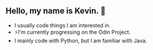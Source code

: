 ## Hello, my name is Kevin. 👋

<!--
**sjkevinnguyen/sjkevinnguyen** is a ✨ _special_ ✨ repository because its `README.md` (this file) appears on your GitHub profile.

Here are some ideas to get you started:

- 🔭 I’m currently working on ...
- 🌱 I’m currently learning ...
- 👯 I’m looking to collaborate on ...
- 🤔 I’m looking for help with ...
- 💬 Ask me about ...
- 📫 How to reach me: ...
- 😄 Pronouns: ...
- ⚡ Fun fact: ...
-->

- I usually code things I am interested in.
- ⚡I'm currently progressing on the Odin Project.
- I mainly code with Python, but I am familiar with Java.
